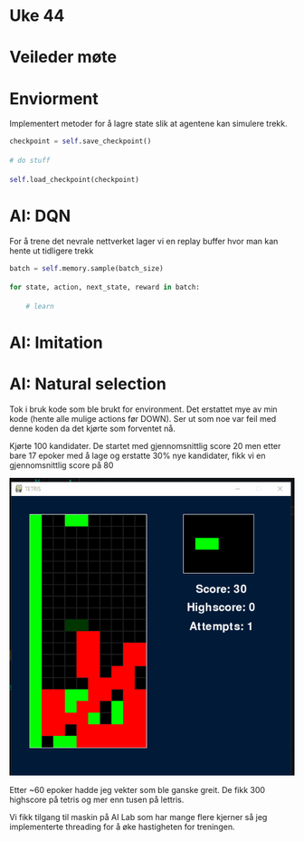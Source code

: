 # Uke 44

# Veileder møte


# Enviorment

Implementert metoder for å lagre state slik at agentene kan simulere trekk.

```py
checkpoint = self.save_checkpoint()

# do stuff

self.load_checkpoint(checkpoint)

```

# AI: DQN

For å trene det nevrale nettverket lager vi en replay buffer hvor man kan hente ut tidligere trekk

```py
batch = self.memory.sample(batch_size)

for state, action, next_state, reward in batch:
    
    # learn
```

# AI: Imitation

# AI: Natural selection

Tok i bruk kode som ble brukt for environment. 
Det erstattet mye av min kode (hente alle mulige actions før DOWN).
Ser ut som noe var feil med denne koden da det kjørte som forventet nå.

Kjørte 100 kandidater. De startet med gjennomsnittlig score 20
men etter bare 17 epoker med å lage og erstatte 30% nye kandidater, fikk vi en gjennomsnittlig score på 80

![log](./imgs/letris.gif)

Etter ~60 epoker hadde jeg vekter som ble ganske greit. De fikk 300 highscore på tetris og mer enn tusen på lettris.

Vi fikk tilgang til maskin på AI Lab som har mange flere kjerner så jeg implementerte threading for å øke hastigheten for treningen.
